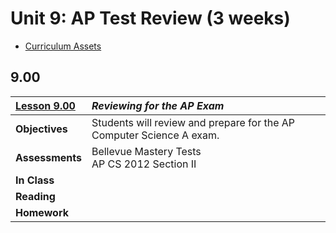 Unit 9: AP Test Review (3 weeks)
====================================================================================================

- [Curriculum Assets]

## 9.00
| [Lesson 9.00]   | _Reviewing for the AP Exam_
|:----------------|:---------------------------
| **Objectives**  | Students will review and prepare for the AP Computer Science A exam.
| **Assessments** | Bellevue Mastery Tests<br>AP CS 2012 Section II
| **In Class**    |
| **Reading**     |
| **Homework**    |



[9.00]: Lesson-900.md
[Curriculum Assets]: ../Assets.md
[Lesson 9.00]: Lesson-900.md
